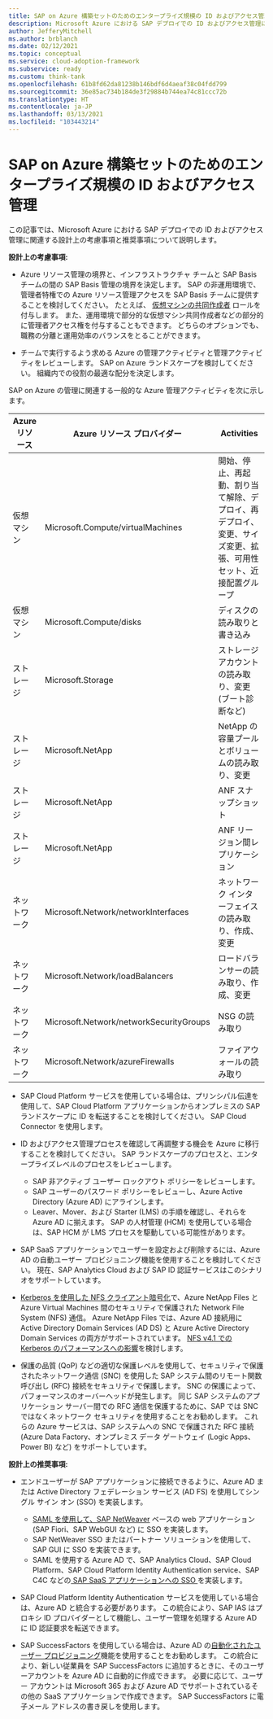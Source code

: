 ```yaml
---
title: SAP on Azure 構築セットのためのエンタープライズ規模の ID およびアクセス管理
description: Microsoft Azure における SAP デプロイでの ID およびアクセス管理に関連する設計上の考慮事項と推奨事項について説明します。
author: JefferyMitchell
ms.author: brblanch
ms.date: 02/12/2021
ms.topic: conceptual
ms.service: cloud-adoption-framework
ms.subservice: ready
ms.custom: think-tank
ms.openlocfilehash: 61b8fd62da81238b146bdf6d4aeaf38c04fdd799
ms.sourcegitcommit: 36e85ac734b184de3f29884b744ea74c81ccc72b
ms.translationtype: HT
ms.contentlocale: ja-JP
ms.lasthandoff: 03/13/2021
ms.locfileid: "103443214"
---
```

<!-- docutune:casing LMS -->

# <a name="enterprise-scale-identity-and-access-management-for-sap-on-azure-construction-set"></a>SAP on Azure 構築セットのためのエンタープライズ規模の ID およびアクセス管理

この記事では、Microsoft Azure における SAP デプロイでの ID およびアクセス管理に関連する設計上の考慮事項と推奨事項について説明します。

**設計上の考慮事項:**

- Azure リソース管理の境界と、インフラストラクチャ チームと SAP Basis チームの間の SAP Basis 管理の境界を決定します。 SAP の非運用環境で、管理者特権での Azure リソース管理アクセスを SAP Basis チームに提供することを検討してください。 たとえば、 [仮想マシンの共同作成者](/azure/role-based-access-control/built-in-roles#virtual-machine-contributor) ロールを付与します。 また、運用環境で部分的な仮想マシン共同作成者などの部分的に管理者アクセス権を付与することもできます。 どちらのオプションでも、職務の分離と運用効率のバランスをとることができます。

- チームで実行するよう求める Azure の管理アクティビティと管理アクティビティをレビューします。 SAP on Azure ランドスケープを検討してください。 組織内での役割の最適な配分を決定します。

SAP on Azure の管理に関連する一般的な Azure 管理アクティビティを次に示します。

| Azure リソース | Azure リソース プロバイダー | Activities |
|---|---|---|
| 仮想マシン | Microsoft.Compute/virtualMachines | 開始、停止、再起動、割り当て解除、デプロイ、再デプロイ、変更、サイズ変更、拡張、可用性セット、近接配置グループ |
| 仮想マシン | Microsoft.Compute/disks | ディスクの読み取りと書き込み |
| ストレージ | Microsoft.Storage | ストレージアカウントの読み取り、変更 (ブート診断など) |
| ストレージ | Microsoft.NetApp | NetApp の容量プールとボリュームの読み取り、変更 |
| ストレージ | Microsoft.NetApp | ANF スナップショット |
| ストレージ | Microsoft.NetApp | ANF リージョン間レプリケーション |
| ネットワーク | Microsoft.Network/networkInterfaces | ネットワーク インターフェイスの読み取り、作成、変更 |
| ネットワーク | Microsoft.Network/loadBalancers | ロードバランサーの読み取り、作成、変更 |
| ネットワーク | Microsoft.Network/networkSecurityGroups | NSG の読み取り |
| ネットワーク | Microsoft.Network/azureFirewalls | ファイアウォールの読み取り |

- SAP Cloud Platform サービスを使用している場合は、プリンシパル伝達を使用して、SAP Cloud Platform アプリケーションからオンプレミスの SAP ランドスケープに ID を転送することを検討してください。 SAP Cloud Connector を使用します。

- ID およびアクセス管理プロセスを確認して再調整する機会を Azure に移行することを検討してください。 SAP ランドスケープのプロセスと、エンタープライズレベルのプロセスをレビューします。
  - SAP 非アクティブ ユーザー ロックアウト ポリシーをレビューします。
  - SAP ユーザーのパスワード ポリシーをレビューし、Azure Active Directory (Azure AD) にアラインします。
  - Leaver、Mover、および Starter (LMS) の手順を確認し、それらを Azure AD に揃えます。 SAP の人材管理 (HCM) を使用している場合は、SAP HCM が LMS プロセスを駆動している可能性があります。

- SAP SaaS アプリケーションでユーザーを設定および削除するには、Azure AD の自動ユーザー プロビジョニング機能を使用することを検討してください。 現在、SAP Analytics Cloud および SAP ID 認証サービスはこのシナリオをサポートしています。

- [Kerberos を使用した NFS クライアント暗号化](/azure/azure-netapp-files/configure-kerberos-encryption)で、Azure NetApp Files と Azure Virtual Machines 間のセキュリティで保護された Network File System (NFS) 通信。 Azure NetApp Files では、Azure AD 接続用に Active Directory Domain Services (AD DS) と Azure Active Directory Domain Services の両方がサポートされています。 [NFS v4.1 での Kerberos のパフォーマンスへの影響](/azure/azure-netapp-files/configure-kerberos-encryption#kerberos_performance)を検討します。

- 保護の品質 (QoP) などの適切な保護レベルを使用して、セキュリティで保護されたネットワーク通信 (SNC) を使用した SAP システム間のリモート関数呼び出し (RFC) 接続をセキュリティで保護します。 SNC の保護によって、パフォーマンスのオーバーヘッドが発生します。 同じ SAP システムのアプリケーション サーバー間での RFC 通信を保護するために、SAP では SNC ではなくネットワーク セキュリティを使用することをお勧めします。 これらの Azure サービスは、SAP システムへの SNC で保護された RFC 接続 (Azure Data Factory、オンプレミス データ ゲートウェイ (Logic Apps、Power BI) など) をサポートしています。

**設計上の推奨事項:**

- エンドユーザーが SAP アプリケーションに接続できるように、Azure AD または Active Directory フェデレーション サービス (AD FS) を使用してシングル サイン オン (SSO) を実装します。
  - [SAML を使用して、SAP NetWeaver](/azure/active-directory/saas-apps/sap-netweaver-tutorial) ベースの web アプリケーション (SAP Fiori、SAP WebGUI など) に SSO を実装します。
  - SAP NetWeaver SSO またはパートナー ソリューションを使用して、SAP GUI に SSO を実装できます。
  - SAML を使用する Azure AD で、SAP Analytics Cloud、SAP Cloud Platform、SAP Cloud Platform Identity Authentication service、SAP C4C などの[ SAP SaaS アプリケーションへの SSO ](/azure/active-directory/saas-apps/sap-customer-cloud-tutorial)を実装します。

- SAP Cloud Platform Identity Authentication サービスを使用している場合は、Azure AD と統合する必要があります。 この統合により、SAP IAS はプロキシ ID プロバイダーとして機能し、ユーザー管理を処理する Azure AD に ID 認証要求を転送できます。

- SAP SuccessFactors を使用している場合は、Azure AD の[自動化されたユーザー プロビジョニング](/azure/active-directory/saas-apps/sap-successfactors-inbound-provisioning-cloud-only-tutorial)機能を使用することをお勧めします。 この統合により、新しい従業員を SAP SuccessFactors に追加するときに、そのユーザーアカウントを Azure AD に自動的に作成できます。 必要に応じて、ユーザー アカウントは Microsoft 365 および Azure AD でサポートされているその他の SaaS アプリケーションで作成できます。 SAP SuccessFactors に電子メール アドレスの書き戻しを使用します。
